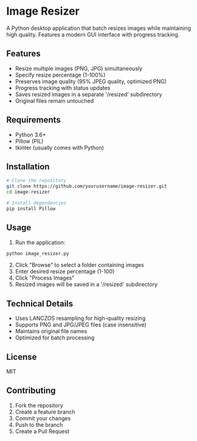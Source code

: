 # Image Resizer

A Python desktop application that batch resizes images while maintaining high quality. Features a modern GUI interface with progress tracking.

## Features

- Resize multiple images (PNG, JPG) simultaneously
- Specify resize percentage (1-100%)
- Preserves image quality (95% JPEG quality, optimized PNG)
- Progress tracking with status updates
- Saves resized images in a separate '/resized' subdirectory
- Original files remain untouched

## Requirements

- Python 3.6+
- Pillow (PIL)
- tkinter (usually comes with Python)

## Installation

```bash
# Clone the repository
git clone https://github.com/yourusername/image-resizer.git
cd image-resizer

# Install dependencies
pip install Pillow
```

## Usage

1. Run the application:
```bash
python image_resizer.py
```

2. Click "Browse" to select a folder containing images
3. Enter desired resize percentage (1-100)
4. Click "Process Images"
5. Resized images will be saved in a '/resized' subdirectory

## Technical Details

- Uses LANCZOS resampling for high-quality resizing
- Supports PNG and JPG/JPEG files (case insensitive)
- Maintains original file names
- Optimized for batch processing

## License

MIT

## Contributing

1. Fork the repository
2. Create a feature branch
3. Commit your changes
4. Push to the branch
5. Create a Pull Request
